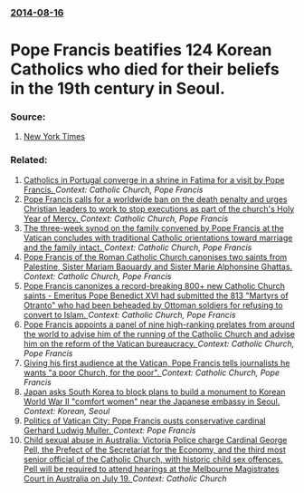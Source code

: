 ### [2014-08-16](/news/2014/08/16/index.md)

# Pope Francis beatifies 124 Korean Catholics who died for their beliefs in the 19th century in Seoul. 




### Source:

1. [New York Times](http://www.nytimes.com/2014/08/17/world/asia/huge-crowds-watch-in-seoul-as-pope-francis-beatifies-korean-catholics.html?partner=rss&emc=rss)

### Related:

1. [Catholics in Portugal converge in a shrine in Fatima for a visit by Pope Francis. ](/news/2017/05/12/catholics-in-portugal-converge-in-a-shrine-in-fatima-for-a-visit-by-pope-francis.md) _Context: Catholic Church, Pope Francis_
2. [Pope Francis calls for a worldwide ban on the death penalty and urges Christian leaders to work to stop executions as part of the church's Holy Year of Mercy. ](/news/2016/02/21/pope-francis-calls-for-a-worldwide-ban-on-the-death-penalty-and-urges-christian-leaders-to-work-to-stop-executions-as-part-of-the-church-s-h.md) _Context: Catholic Church, Pope Francis_
3. [The three-week synod on the family convened by Pope Francis at the Vatican concludes with traditional Catholic orientations toward marriage and the family intact. ](/news/2015/10/24/the-three-week-synod-on-the-family-convened-by-pope-francis-at-the-vatican-concludes-with-traditional-catholic-orientations-toward-marriage.md) _Context: Catholic Church, Pope Francis_
4. [Pope Francis of the Roman Catholic Church canonises two saints from Palestine, Sister Mariam Baouardy and Sister Marie Alphonsine Ghattas. ](/news/2015/05/17/pope-francis-of-the-roman-catholic-church-canonises-two-saints-from-palestine-sister-mariam-baouardy-and-sister-marie-alphonsine-ghattas.md) _Context: Catholic Church, Pope Francis_
5. [Pope Francis canonizes a record-breaking 800+ new Catholic Church saints - Emeritus Pope Benedict XVI had submitted the 813 "Martyrs of Otranto" who had been beheaded by Ottoman soldiers for refusing to convert to Islam. ](/news/2013/05/12/pope-francis-canonizes-a-record-breaking-800-new-catholic-church-saints-emeritus-pope-benedict-xvi-had-submitted-the-813-martyrs-of-otra.md) _Context: Catholic Church, Pope Francis_
6. [Pope Francis appoints a panel of nine high-ranking prelates from around the world to advise him of the running of the Catholic Church and advise him on the reform of the Vatican bureaucracy. ](/news/2013/04/13/pope-francis-appoints-a-panel-of-nine-high-ranking-prelates-from-around-the-world-to-advise-him-of-the-running-of-the-catholic-church-and-ad.md) _Context: Catholic Church, Pope Francis_
7. [Giving his first audience at the Vatican, Pope Francis tells journalists he wants "a poor Church, for the poor". ](/news/2013/03/16/giving-his-first-audience-at-the-vatican-pope-francis-tells-journalists-he-wants-a-poor-church-for-the-poor.md) _Context: Catholic Church, Pope Francis_
8. [Japan asks South Korea to block plans to build a monument to Korean World War II "comfort women" near the Japanese embassy in Seoul. ](/news/2011/09/28/japan-asks-south-korea-to-block-plans-to-build-a-monument-to-korean-world-war-ii-comfort-women-near-the-japanese-embassy-in-seoul.md) _Context: Korean, Seoul_
9. [Politics of Vatican City: Pope Francis ousts conservative cardinal Gerhard Ludwig Muller. ](/news/2017/07/1/politics-of-vatican-city-pope-francis-ousts-conservative-cardinal-gerhard-ludwig-ma1-4ller.md) _Context: Pope Francis_
10. [Child sexual abuse in Australia: Victoria Police charge Cardinal George Pell, the Prefect of the Secretariat for the Economy, and the third most senior official of the Catholic Church, with historic child sex offences. Pell will be required to attend hearings at the Melbourne Magistrates Court in Australia on July 19. ](/news/2017/06/29/child-sexual-abuse-in-australia-victoria-police-charge-cardinal-george-pell-the-prefect-of-the-secretariat-for-the-economy-and-the-third.md) _Context: Catholic Church_

